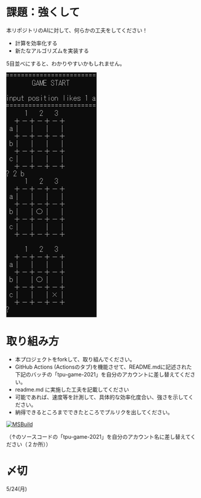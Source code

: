 # 課題：強くして
本リポジトリのAIに対して、何らかの工夫をしてください！

* 計算を効率化する
* 新たなアルゴリズムを実装する

5目並べにすると、わかりやすいかもしれません。


![結果画像](image.png)

# 取り組み方
* 本プロジェクトをforkして、取り組んでください。
* GitHub Actions (Actionsのタブ)を機能させて、README.mdに記述された下記のバッチの「tpu-game-2021」を自分のアカウントに差し替えてください。
* readme.md に実施した工夫を記載してください
* 可能であれば、速度等を計測して、具体的な効率化度合い、強さを示してください。
* 納得できるところまでできたところでプルリクを出してください。

[![MSBuild](https://github.com/tpu-game-2021/tick-tack-toe/actions/workflows/msbuild.yml/badge.svg)](https://github.com/tpu-game-2021/tick-tack-toe/actions/workflows/msbuild.yml)

（↑のソースコードの「tpu-game-2021」を自分のアカウント名に差し替えてください（２か所））

# 〆切
5/24(月)
